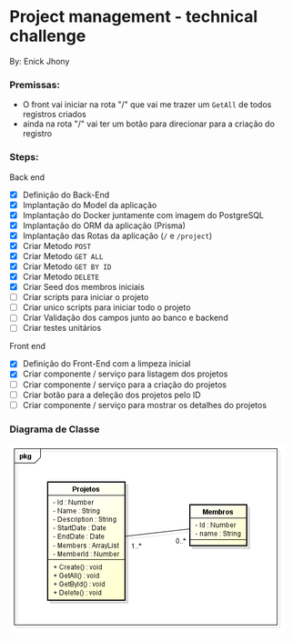 # Project management - technical challenge

By: Enick Jhony

### Premissas:

- O front vai iniciar na rota "/" que vai me trazer um `GetAll` de todos registros criados
- ainda na rota "/" vai ter um botão para direcionar para a criação do registro

### Steps:
Back end
- [x] Definição do Back-End
- [x] Implantação do Model da aplicação
- [x] Implantação do Docker juntamente com imagem do PostgreSQL
- [x] Implantação do ORM da aplicação (Prisma)
- [x] Implantação das Rotas da aplicação (`/` e `/project`)
- [x] Criar Metodo `POST`
- [x] Criar Metodo `GET ALL`
- [x] Criar Metodo `GET BY ID`
- [x] Criar Metodo `DELETE`
- [x] Criar Seed dos membros iniciais
- [ ] Criar scripts para iniciar o projeto
- [ ] Criar unico scripts para iniciar todo o projeto
- [ ] Criar Validação dos campos junto ao banco e backend
- [ ] Criar testes unitários

Front end
- [x] Definição do Front-End com a limpeza inicial
- [x] Criar componente / serviço para listagem dos projetos
- [ ] Criar componente / serviço para a criação do projetos
- [ ] Criar botão para a deleção dos projetos pelo ID
- [ ] Criar componente / serviço para mostrar os detalhes do projetos

### Diagrama de Classe

![Diagrama de classe](./.github/ClassDiagram.png)